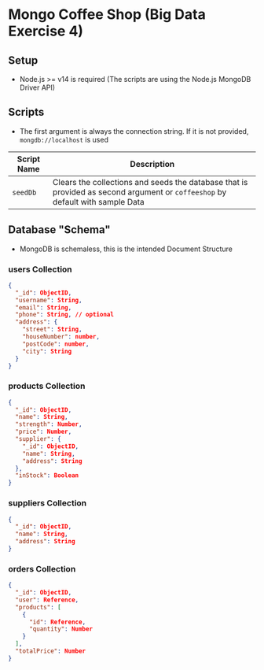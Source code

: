 # Mongo Coffee Shop (Big Data Exercise 4)

## Setup

- Node.js >= v14 is required (The scripts are using the Node.js MongoDB Driver API)

## Scripts

- The first argument is always the connection string. If it is not provided, `mongdb://localhost` is used

| Script Name | Description                                                                                                                   |
| ----------- | ----------------------------------------------------------------------------------------------------------------------------- |
| `seedDb`    | Clears the collections and seeds the database that is provided as second argument or `coffeeshop` by default with sample Data |

## Database "Schema"

- MongoDB is schemaless, this is the intended Document Structure

### users Collection

```json
{
  "_id": ObjectID,
  "username": String,
  "email": String,
  "phone": String, // optional
  "address": {
    "street": String,
    "houseNumber": number,
    "postCode": number,
    "city": String
  }
}
```

### products Collection

```json
{
  "_id": ObjectID,
  "name": String,
  "strength": Number,
  "price": Number,
  "supplier": {
    "_id": ObjectID,
    "name": String,
    "address": String
  },
  "inStock": Boolean
}
```

### suppliers Collection

```json
{
  "_id": ObjectID,
  "name": String,
  "address": String
}
```

### orders Collection

```json
{
  "_id": ObjectID,
  "user": Reference,
  "products": [
    {
      "id": Reference,
      "quantity": Number
    }
  ],
  "totalPrice": Number
}
```
